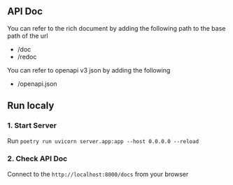 ## API Doc
You can refer to the rich document by adding the following path to the base path of the url

* /doc
* /redoc

You can refer to openapi v3 json by adding the following

* /openapi.json

## Run localy

### 1. Start Server

Run `poetry run uvicorn server.app:app --host 0.0.0.0 --reload`

### 2. Check API Doc

Connect to the `http://localhost:8000/docs` from your browser

